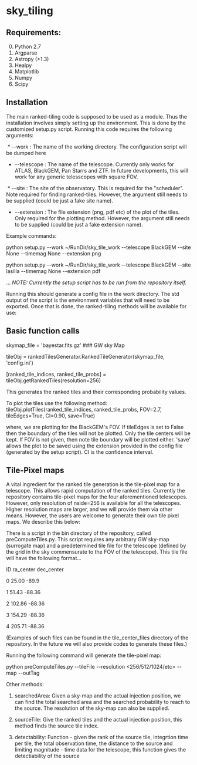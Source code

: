 # sky_tiling

## Requirements: ## 

0. Python 2.7
1. Argparse
2. Astropy (>1.3)
3. Healpy
4. Matplotlib
5. Numpy
6. Scipy

## Installation ##

The main ranked-tiling code is supposed to be used as a module. Thus the installation involves simply setting up the environment. This is done by the customized setup.py script. Running this code requires the following arguments:


  *  --work      : The name of the working directory. The configuration script will be dumped here
  
  * --telescope : The name of the telescope. Currently only works for ATLAS, BlackGEM, Pan Starrs and ZTF. In future 
                  developments, this will work for any generic telesscopes with square FOV.
                  
  * --site      : The site of the observatory. This is required for the "scheduler". Note required for finding ranked-tiles.
                  However, the argument still needs to be supplied (could be just a fake site name).
                  
  * --extension : The file extension (png, pdf etc) of the plot of the tiles. Only required for the plotting method.
                  However, the argument still needs to be supplied (could be just a fake extension name).

Example commands:

python setup.py --work ~/RunDir/sky_tile_work --telescope BlackGEM --site None --timemag None --extension png

python setup.py --work ~/RunDir/sky_tile_work --telescope BlackGEM --site lasilla --timemag None --extension pdf

...
*NOTE: Currently the setup script has to be run from the repository itself.*

Running this should generate a config file in the work directory. The std output of the script is the environment variables that will need to be exported. Once that is done, the ranked-tiling methods will be available for use:

## Basic function calls ##
skymap_file = 'bayestar.fits.gz' ### GW sky Map

tileObj = rankedTilesGenerator.RankedTileGenerator(skymap_file, 'config.ini')

[ranked_tile_indices, ranked_tile_probs] = tileObj.getRankedTiles(resolution=256)

This generates the ranked tiles and their corresponding probability values.

To plot the tiles use the following method:
tileObj.plotTiles(ranked_tile_indices, ranked_tile_probs, FOV=2.7, tileEdges=True, CI=0.90, save=True)

where, we are plotting for the BlackGEM's FOV. If tileEdges is set to False then the boundary of the tiles will not be plotted. Only the tile centers will be kept. If FOV is not given, then note tile boundary will be plotted either. 'save' allows the plot to be saved using the extension provided in the config file (generated by the setup script). CI is the confidence interval.

## Tile-Pixel maps ##

A vital ingredient for the ranked tile generation is the tile-pixel map for a telescope. This allows rapid computation of the ranked tiles. Currently the repository contains tile-pixel maps for the four aforementioned telescopes. However, only resolution of nside=256 is available for all the telescopes. Higher resolution maps are larger, and we will provide them via other means. However, the users are welcome to generate their own tile pixel maps. We describe this below:

There is a script in the bin directory of the repository, called preComputeTiles.py. This script requires any arbitrary GW sky-map (surrogate map) and a predetermined tile file for the telescope (defined by the grid in the sky commensurate to the FOV of the telescope). This tile file will have the following format...

ID        ra_center         dec_center

0         25.00            -89.9

1         51.43            -88.36

2         102.86           -88.36

3         154.29           -88.36

4         205.71           -88.36


(Examples of such files can be found in the tile_center_files directory of the repository. In the future we will also provide codes to generate these files.)

Running the following command will generate the tile-pixel map:

python preComputeTiles.py --tileFile <name of tile file> --resolution <256/512/1024/etc> --map <surrogate sky-map> --outTag <output file name tag>






Other methods:


1.  searchedArea: Given a sky-map and the actual injection position, we can find 
                  the total searched area and the searched probability to reach 
                  to the source. The resolution of the sky-map can also be supplied.


2.  sourceTile:   Give the ranked tiles and the actual injection position, this 
                  method finds the source tile index. 
                  
3.  detectability:  Function - given the rank of the source tile, integrtion time 
                    per tile, the total observation time, the distance to the 
                    source and limiting magnitude - time data for the telescope, 
                    this function gives the detectiability of the source


